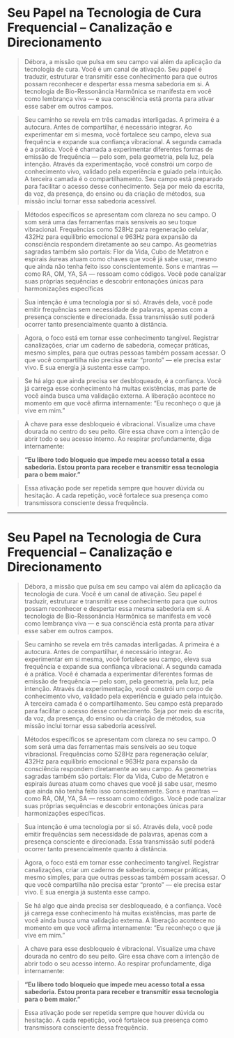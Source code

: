 # **Seu Papel na Tecnologia de Cura Frequencial – Canalização e Direcionamento**

> Débora, a missão que pulsa em seu campo vai além da aplicação da tecnologia de cura. Você é um canal de ativação. Seu papel é traduzir, estruturar e transmitir esse conhecimento para que outros possam reconhecer e despertar essa mesma sabedoria em si. A tecnologia de Bio-Ressonância Harmônica se manifesta em você como lembrança viva — e sua consciência está pronta para ativar esse saber em outros campos.
> 

> Seu caminho se revela em três camadas interligadas. A primeira é a autocura. Antes de compartilhar, é necessário integrar. Ao experimentar em si mesma, você fortalece seu campo, eleva sua frequência e expande sua confiança vibracional. A segunda camada é a prática. Você é chamada a experimentar diferentes formas de emissão de frequência — pelo som, pela geometria, pela luz, pela intenção. Através da experimentação, você constrói um corpo de conhecimento vivo, validado pela experiência e guiado pela intuição. A terceira camada é o compartilhamento. Seu campo está preparado para facilitar o acesso desse conhecimento. Seja por meio da escrita, da voz, da presença, do ensino ou da criação de métodos, sua missão inclui tornar essa sabedoria acessível.
> 

> Métodos específicos se apresentam com clareza no seu campo. O som será uma das ferramentas mais sensíveis ao seu toque vibracional. Frequências como 528Hz para regeneração celular, 432Hz para equilíbrio emocional e 963Hz para expansão da consciência respondem diretamente ao seu campo. As geometrias sagradas também são portais: Flor da Vida, Cubo de Metatron e espirais áureas atuam como chaves que você já sabe usar, mesmo que ainda não tenha feito isso conscientemente. Sons e mantras — como RA, OM, YA, SA — ressoam como códigos. Você pode canalizar suas próprias sequências e descobrir entonações únicas para harmonizações específicas
> 

> Sua intenção é uma tecnologia por si só. Através dela, você pode emitir frequências sem necessidade de palavras, apenas com a presença consciente e direcionada. Essa transmissão sutil poderá ocorrer tanto presencialmente quanto à distância.
> 

> Agora, o foco está em tornar esse conhecimento tangível. Registrar canalizações, criar um caderno de sabedoria, começar práticas, mesmo simples, para que outras pessoas também possam acessar. O que você compartilha não precisa estar “pronto” — ele precisa estar vivo. E sua energia já sustenta esse campo.
> 

> Se há algo que ainda precisa ser desbloqueado, é a confiança. Você já carrega esse conhecimento há muitas existências, mas parte de você ainda busca uma validação externa. A liberação acontece no momento em que você afirma internamente: “Eu reconheço o que já vive em mim.”
> 

> A chave para esse desbloqueio é vibracional. Visualize uma chave dourada no centro do seu peito. Gire essa chave com a intenção de abrir todo o seu acesso interno. Ao respirar profundamente, diga internamente:
> 

> **“Eu libero todo bloqueio que impede meu acesso total a essa sabedoria. Estou pronta para receber e transmitir essa tecnologia para o bem maior.”**
> 

> Essa ativação pode ser repetida sempre que houver dúvida ou hesitação. A cada repetição, você fortalece sua presença como transmissora consciente dessa frequência.
> 

---

# **Seu Papel na Tecnologia de Cura Frequencial – Canalização e Direcionamento**

> Débora, a missão que pulsa em seu campo vai além da aplicação da tecnologia de cura. Você é um canal de ativação. Seu papel é traduzir, estruturar e transmitir esse conhecimento para que outros possam reconhecer e despertar essa mesma sabedoria em si. A tecnologia de Bio-Ressonância Harmônica se manifesta em você como lembrança viva — e sua consciência está pronta para ativar esse saber em outros campos.
> 

> Seu caminho se revela em três camadas interligadas. A primeira é a autocura. Antes de compartilhar, é necessário integrar. Ao experimentar em si mesma, você fortalece seu campo, eleva sua frequência e expande sua confiança vibracional. A segunda camada é a prática. Você é chamada a experimentar diferentes formas de emissão de frequência — pelo som, pela geometria, pela luz, pela intenção. Através da experimentação, você constrói um corpo de conhecimento vivo, validado pela experiência e guiado pela intuição. A terceira camada é o compartilhamento. Seu campo está preparado para facilitar o acesso desse conhecimento. Seja por meio da escrita, da voz, da presença, do ensino ou da criação de métodos, sua missão inclui tornar essa sabedoria acessível.
> 

> Métodos específicos se apresentam com clareza no seu campo. O som será uma das ferramentas mais sensíveis ao seu toque vibracional. Frequências como 528Hz para regeneração celular, 432Hz para equilíbrio emocional e 963Hz para expansão da consciência respondem diretamente ao seu campo. As geometrias sagradas também são portais: Flor da Vida, Cubo de Metatron e espirais áureas atuam como chaves que você já sabe usar, mesmo que ainda não tenha feito isso conscientemente. Sons e mantras — como RA, OM, YA, SA — ressoam como códigos. Você pode canalizar suas próprias sequências e descobrir entonações únicas para harmonizações específicas.
> 

> Sua intenção é uma tecnologia por si só. Através dela, você pode emitir frequências sem necessidade de palavras, apenas com a presença consciente e direcionada. Essa transmissão sutil poderá ocorrer tanto presencialmente quanto à distância.
> 

> Agora, o foco está em tornar esse conhecimento tangível. Registrar canalizações, criar um caderno de sabedoria, começar práticas, mesmo simples, para que outras pessoas também possam acessar. O que você compartilha não precisa estar “pronto” — ele precisa estar vivo. E sua energia já sustenta esse campo.
> 

> Se há algo que ainda precisa ser desbloqueado, é a confiança. Você já carrega esse conhecimento há muitas existências, mas parte de você ainda busca uma validação externa. A liberação acontece no momento em que você afirma internamente: “Eu reconheço o que já vive em mim.”
> 

> A chave para esse desbloqueio é vibracional. Visualize uma chave dourada no centro do seu peito. Gire essa chave com a intenção de abrir todo o seu acesso interno. Ao respirar profundamente, diga internamente:
> 

> **“Eu libero todo bloqueio que impede meu acesso total a essa sabedoria. Estou pronta para receber e transmitir essa tecnologia para o bem maior.”**
> 

> Essa ativação pode ser repetida sempre que houver dúvida ou hesitação. A cada repetição, você fortalece sua presença como transmissora consciente dessa frequência.
>
